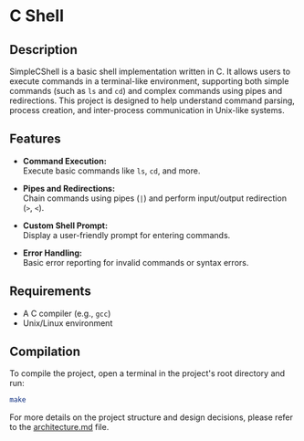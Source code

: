 # C Shell

## Description

SimpleCShell is a basic shell implementation written in C. It allows users to execute commands in a terminal-like environment, supporting both simple commands (such as `ls` and `cd`) and complex commands using pipes and redirections. This project is designed to help understand command parsing, process creation, and inter-process communication in Unix-like systems.

## Features

- **Command Execution:**  
  Execute basic commands like `ls`, `cd`, and more.

- **Pipes and Redirections:**  
  Chain commands using pipes (`|`) and perform input/output redirection (`>`, `<`).

- **Custom Shell Prompt:**  
  Display a user-friendly prompt for entering commands.

- **Error Handling:**  
  Basic error reporting for invalid commands or syntax errors.

## Requirements

- A C compiler (e.g., `gcc`)
- Unix/Linux environment

## Compilation

To compile the project, open a terminal in the project's root directory and run:

```bash
make
```

For more details on the project structure and design decisions, please refer to the [architecture.md](architecture.md) file.
